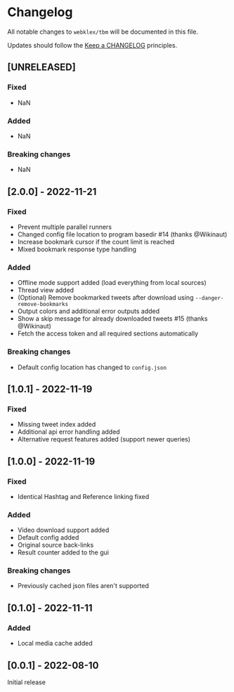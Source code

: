 # Changelog

All notable changes to `webklex/tbm` will be documented in this file.

Updates should follow the [Keep a CHANGELOG](http://keepachangelog.com/) principles.


## [UNRELEASED]
### Fixed
- NaN

### Added
- NaN

### Breaking changes
- NaN


## [2.0.0] - 2022-11-21
### Fixed
- Prevent multiple parallel runners
- Changed config file location to program basedir #14 (thanks @Wikinaut)
- Increase bookmark cursor if the count limit is reached
- Mixed bookmark response type handling

### Added
- Offline mode support added (load everything from local sources)
- Thread view added
- (Optional) Remove bookmarked tweets after download using `--danger-remove-bookmarks`
- Output colors and additional error outputs added
- Show a skip message for already downloaded tweets #15 (thanks @Wikinaut)
- Fetch the access token and all required sections automatically

### Breaking changes
- Default config location has changed to `config.json`


## [1.0.1] - 2022-11-19
### Fixed
- Missing tweet index added
- Additional api error handling added
- Alternative request features added (support newer queries)


## [1.0.0] - 2022-11-19
### Fixed
- Identical Hashtag and Reference linking fixed

### Added
- Video download support added
- Default config added
- Original source back-links
- Result counter added to the gui

### Breaking changes
- Previously cached json files aren't supported


## [0.1.0] - 2022-11-11
### Added
- Local media cache added


## [0.0.1] - 2022-08-10
Initial release
